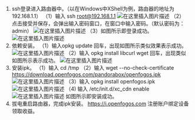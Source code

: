 
1. ssh登录进入路由器中。（以在Windows中XShell为例，路由器的地址为192.168.1.1）
   （1）输入 ssh root@192.168.1.1
![在这里插入图片描述](https://img-blog.csdnimg.cn/20190130173357274.png?x-oss-process=image/watermark,type_ZmFuZ3poZW5naGVpdGk,shadow_10,text_aHR0cHM6Ly9ibG9nLmNzZG4ubmV0L3dlaXhpbl80NDM4ODUxMQ==,size_16,color_FFFFFF,t_70)
 （2）点击接受并保存，会弹出输入密码窗口，在窗口中输入密码。（默认密码为：admin）
 ![在这里插入图片描述](https://img-blog.csdnimg.cn/20190130173523965.png?x-oss-process=image/watermark,type_ZmFuZ3poZW5naGVpdGk,shadow_10,text_aHR0cHM6Ly9ibG9nLmNzZG4ubmV0L3dlaXhpbl80NDM4ODUxMQ==,size_16,color_FFFFFF,t_70)
 （3）如图所示即登录成功。
![在这里插入图片描述](https://img-blog.csdnimg.cn/20190130174303287.png?x-oss-process=image/watermark,type_ZmFuZ3poZW5naGVpdGk,shadow_10,text_aHR0cHM6Ly9ibG9nLmNzZG4ubmV0L3dlaXhpbl80NDM4ODUxMQ==,size_16,color_FFFFFF,t_70)
2. 依赖安装。
（1）输入opkg update    回车，出现如图所示类似效果表示成功。
  ![在这里插入图片描述](https://img-blog.csdnimg.cn/20190130174558410.png?x-oss-process=image/watermark,type_ZmFuZ3poZW5naGVpdGk,shadow_10,text_aHR0cHM6Ly9ibG9nLmNzZG4ubmV0L3dlaXhpbl80NDM4ODUxMQ==,size_16,color_FFFFFF,t_70)
（2）输入 opkg install libcurl  wget 回车，出现类似如图所示表示成功。
![在这里插入图片描述](https://img-blog.csdnimg.cn/20190130184023349.png)
3. 安装ipk。
（1）输入 cd /tmp
（2）输入 wget --no-check-certificate https://download.openfogos.com/pandorabox/openfogos.ipk
![在这里插入图片描述](https://img-blog.csdnimg.cn/20190130184420362.png?x-oss-process=image/watermark,type_ZmFuZ3poZW5naGVpdGk,shadow_10,text_aHR0cHM6Ly9ibG9nLmNzZG4ubmV0L3dlaXhpbl80NDM4ODUxMQ==,size_16,color_FFFFFF,t_70)
（3）输入 opkg install openfogos.ipk
![在这里插入图片描述](https://img-blog.csdnimg.cn/20190130181539260.png)
 （4) 输入 /etc/init.d/xc_cdn enable
 ![在这里插入图片描述](https://img-blog.csdnimg.cn/20190215102047882.png)
如图所示即安装成功。
4. 拔电重启路由器，完成ipk安装。
  https://i.openfogos.com  注册账户绑定设备领取收益。